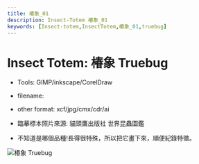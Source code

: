 ```yaml
---
title: 椿象_01
description: Insect-Totem 椿象_01
keywords: [Insect-totem,InsectTotem,椿象_01,truebug]
---
```


# Insect Totem: 椿象 Truebug

* Tools: GIMP/inkscape/CorelDraw
* filename: 
* other format: xcf/jpg/cmx/cdr/ai

* 臨摹標本照片來源: 貓頭鷹出版社 世界昆蟲圖鑑
* 不知道是哪個品種!長得很特殊，所以把它畫下來，順便紀錄特徵。

![椿象 Truebug](/img/dragonfly_logo_tutorial.png "dragonfly_logo_tutorial.png")
 
